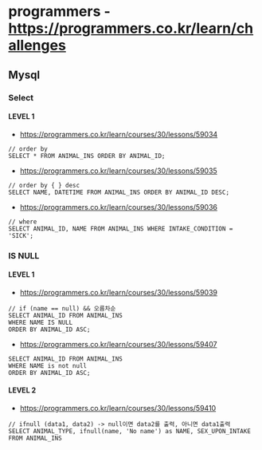 # programmers - https://programmers.co.kr/learn/challenges
## Mysql
### Select
#### LEVEL 1
- https://programmers.co.kr/learn/courses/30/lessons/59034
```
// order by
SELECT * FROM ANIMAL_INS ORDER BY ANIMAL_ID;
```

- https://programmers.co.kr/learn/courses/30/lessons/59035
```
// order by { } desc
SELECT NAME, DATETIME FROM ANIMAL_INS ORDER BY ANIMAL_ID DESC;
```

- https://programmers.co.kr/learn/courses/30/lessons/59036
```
// where
SELECT ANIMAL_ID, NAME FROM ANIMAL_INS WHERE INTAKE_CONDITION = 'SICK';
``` 

### IS NULL
#### LEVEL 1
- https://programmers.co.kr/learn/courses/30/lessons/59039
```
// if (name == null) && 오름차순
SELECT ANIMAL_ID FROM ANIMAL_INS 
WHERE NAME IS NULL
ORDER BY ANIMAL_ID ASC;
```


- https://programmers.co.kr/learn/courses/30/lessons/59407
```
SELECT ANIMAL_ID FROM ANIMAL_INS 
WHERE NAME is not null
ORDER BY ANIMAL_ID ASC;
```

#### LEVEL 2
- https://programmers.co.kr/learn/courses/30/lessons/59410
```
// ifnull (data1, data2) -> null이면 data2를 출력, 아니면 data1출력
SELECT ANIMAL_TYPE, ifnull(name, 'No name') as NAME, SEX_UPON_INTAKE 
FROM ANIMAL_INS
```
